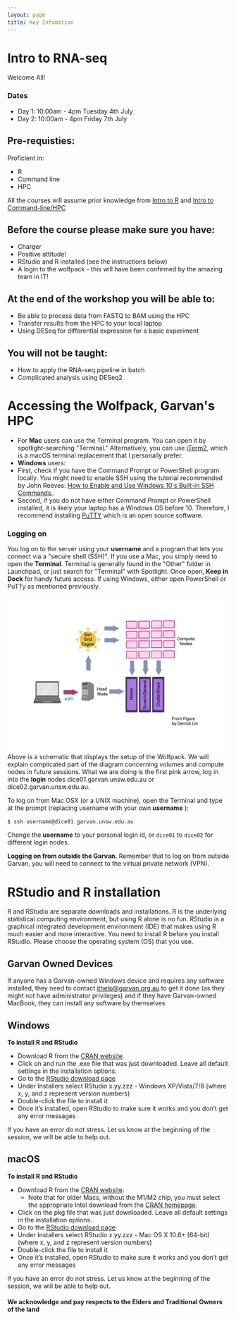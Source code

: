 ```yaml
---
layout: page
title: Key Infomation
---
```



# Intro to RNA-seq
Welcome All!


### Dates
- Day 1: 10:00am - 4pm Tuesday 4th July  
- Day 2: 10:00am - 4pm Friday 7th July 

## Pre-requisties: 
Proficient in:
- R
- Command line
- HPC


All the courses will assume prior knowledge from [Intro to R](https://theheking.github.io/intro-to-r/) and [Intro to Command-line/HPC](https://theheking.github.io/intro-to-command-line-hpc/)

  
## Before the course please make sure you have:
 - Charger 
 - Positive attitude!
 - RStudio and R installed (see the instructions below)
 - A login to the wolfpack - this will have been confirmed by the amazing team in IT!

 
## At the end of the workshop you will be able to:
- Be able to process data from FASTQ to BAM using the HPC
- Transfer results from the HPC to your local laptop
- Using DESeq for differential expression for a basic experiment

## You will not be taught:
- How to apply the RNA-seq pipeline in batch
- Complicated analysis using DESeq2



Accessing the Wolfpack, Garvan's HPC
=====================================

- For **Mac** users can use the Terminal program. You can open it by spotlight-searching "Terminal." Alternatively, you can use [iTerm2](https://iterm2.com/), which is a macOS terminal replacement that I personally prefer.
- **Windows** users:
 - First, check if you have the Command Prompt or PowerShell program locally. You might need to enable SSH using the tutorial recommended by John Reeves: [How to Enable and Use Windows 10's Built-in SSH Commands.](https://www.howtogeek.com/336775/how-to-enable-and-use-windows-10s-built-in-ssh-commands/). 
 - Second, if you do not have either Command Prompt or PowerShell installed, it is likely your laptop has a Windows OS before 10. Therefore, I recommend installing [PuTTY](https://www.putty.org/) which is an open source software. 




### Logging on

You log on to the server using your **username** and a program that lets you connect via a "secure shell (SSH)".  If you use a Mac, you simply need to open the **Terminal**. Terminal is generally found in the "Other" folder in Launchpad, or just search for "Terminal" with Spotlight. Once open, **Keep in Dock** for handy future access. If using Windows, either open PowerShell or PuTTy as mentioned previously.

![QSUB](./assets/img/login.png)
Above is a schematic that displays the setup of the Wolfpack. We will explain complicated part of the diagram concerning volumes and compute nodes in future sessions. What we are doing is the first pink arrow, log in into the **login** nodes dice01.garvan.unsw.edu.au	or dice02.garvan.unsw.edu.au.


To log on from Mac OSX (or a UNIX machine), open the Terminal and type at the prompt (replacing username with your own **username** ):

```
$ ssh username@dice01.garvan.unsw.edu.au
```

Change the **username** to your personal login id, or `dice01` to `dice02` for different login nodes.


**Logging on from outside the Garvan.**
 Remember that to log on from outside Garvan, you will need to connect to the virtual private network (VPN).
 

# RStudio and R installation
R and RStudio are separate downloads and installations. R is the underlying statistical computing environment, but using R alone is no fun. RStudio is a graphical integrated development environment (IDE) that makes using R much easier and more interactive. You need to install R before you install RStudio. Please choose the operating system (OS) that you use.


## Garvan Owned Devices 
If anyone has a Garvan-owned Windows device and requires any software installed, they need to contact ithelp@garvan.org.au to get it done (as they might not have administrator privileges) and if they have Garvan-owned MacBook, they can install any software by themselves


## Windows
<b> To install R and RStudio </b>
 - Download R from the [CRAN website](http://cran.r-project.org/bin/windows/base/release.htm).
 - Click on and run the .exe file that was just downloaded. Leave all default settings in the installation options.
 - Go to the [RStudio download page](https://www.rstudio.com/products/rstudio/download/#download) 
 - Under Installers select RStudio x.yy.zzz - Windows XP/Vista/7/8 (where x, y, and z represent version numbers)
 - Double-click the file to install it
 - Once it’s installed, open RStudio to make sure it works and you don’t get any error messages
 
If you have an error do not stress. Let us know at the beginning of the session, we will be able to help out.

## macOS
<b> To install R and RStudio </b>
 - Download R from the [CRAN website](https://cran.r-project.org/bin/macosx/big-sur-arm64/base/R-4.3.1-arm64.pkg).
    - Note that for older Macs, without the M1/M2 chip, you must select the appropriate Intel download from the [CRAN homepage](https://cran.r-project.org/bin/macosx/). 
 - Click on the pkg file that was just downloaded. Leave all default settings in the installation options.
 - Go to the [RStudio download page](https://www.rstudio.com/products/rstudio/download/#download) 
 - Under Installers select RStudio x.yy.zzz - Mac OS X 10.6+ (64-bit) (where x, y, and z represent version numbers)
 - Double-click the file to install it
 - Once it’s installed, open RStudio to make sure it works and you don’t get any error messages

If you have an error do not stress. Let us know at the beginning of the session, we will be able to help out.

#### We acknowledge and pay respects to the Elders and Traditional Owners of the land
